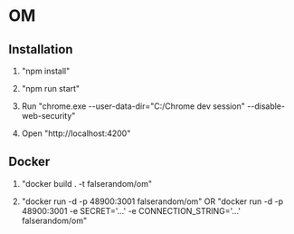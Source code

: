 # OM

## Installation

1. "npm install"

1. "npm run start"

1. Run "chrome.exe --user-data-dir="C:/Chrome dev session" --disable-web-security"

1. Open "http://localhost:4200"

## Docker

1. "docker build . -t falserandom/om"
   
1. "docker run -d -p 48900:3001 falserandom/om" OR "docker run -d -p 48900:3001 -e SECRET='...' -e CONNECTION_STRING='...' falserandom/om"